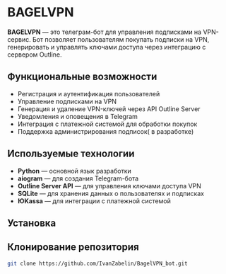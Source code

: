 # BAGELVPN

**BAGELVPN** — это телеграм-бот для управления подписками на VPN-сервис. Бот позволяет пользователям покупать подписки на VPN, генерировать и управлять ключами доступа через интеграцию с сервером Outline.

## Функциональные возможности

- Регистрация и аутентификация пользователей
- Управление подписками на VPN
- Генерация и удаление VPN-ключей через API Outline Server
- Уведомления и оповещения в Telegram
- Интеграция с платежной системой для обработки покупок
- Поддержка администрирования подписок( в разработке)

## Используемые технологии

- **Python** — основной язык разработки
- **aiogram** — для создания Telegram-бота
- **Outline Server API** — для управления ключами доступа VPN
- **SQLite** — для хранения данных о пользователях и подписках
- **ЮKassa** — для интеграции с платежной системой

## Установка
## Клонирование репозитория
```bash
git clone https://github.com/IvanZabelin/BagelVPN_bot.git
